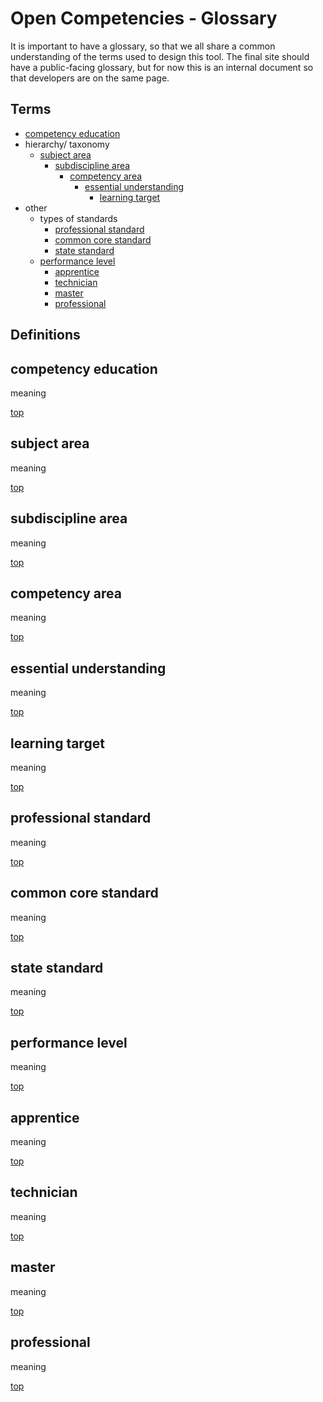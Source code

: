 <a name="top"></a>Open Competencies - Glossary
===
It is important to have a glossary, so that we all share a common understanding of the terms used to design this tool.  The final site should have a public-facing glossary, but for now this is an internal document so that developers are on the same page.

Terms
---
- [competency education](#competency_education)
- hierarchy/ taxonomy
    - [subject area](#subject)
        - [subdiscipline area](#subdiscipline_area)
            - [competency area](#competency_area)
                - [essential understanding](#essential_understanding)
                    - [learning target](#learning_target)
- other
    - types of standards
        - [professional standard](#professional_standard)
        - [common core standard](#common_core_standard)
        - [state standard](#state_standard)
    - [performance level](#performance_level)
        - [apprentice](#apprentice)
        - [technician](#technician)
        - [master](#master)
        - [professional](#professional)


Definitions
---

<a name="competency_education"></a>competency education
---
meaning

[top](#top)

<a name="subject_area"></a>subject area
---
meaning

[top](#top)

<a name="subdiscipline_area"></a>subdiscipline area
---
meaning

[top](#top)

<a name="competency_area"></a>competency area
---
meaning

[top](#top)

<a name="essential_understanding"></a>essential understanding
---
meaning

[top](#top)

<a name="learning_target"></a>learning target
---
meaning

[top](#top)

<a name="professional_standard"></a>professional standard
---
meaning

[top](#top)

<a name="common_core_standard"></a>common core standard
---
meaning

[top](#top)

<a name="state_standard"></a>state standard
---
meaning

[top](#top)

<a name="performance_level"></a>performance level
---
meaning

[top](#top)

<a name="apprentice"></a>apprentice
---
meaning

[top](#top)

<a name="technician"></a>technician
---
meaning

[top](#top)

<a name="master"></a>master
---
meaning

[top](#top)

<a name="professional"></a>professional
---
meaning

[top](#top)
